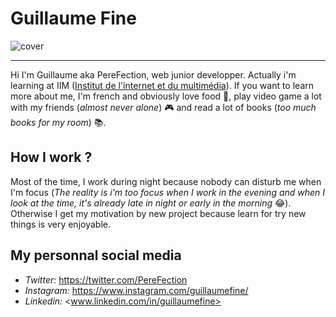 ﻿# Guillaume Fine
![cover](https://github.com/guillaume-fine/guillaume-fine/blob/main/img/github_cover.jpg)
***
Hi I'm Guillaume aka PereFection, web junior developper. Actually i'm learning at IIM ([Institut de l'internet et du multimédia](https://www.iim.fr/)).
If you want to learn more about me, I'm french and obviously love food 🥐, play video game a lot with my friends (*almost never alone*) 🎮 and read a lot of books (*too much books for my room*) 📚.


## How I work ?
Most of the time, I work during night because nobody can disturb me when I'm focus (*The reality is i'm too focus when I work in the evening and when I look at the time, it's already late in night or early in the morning* 😂). Otherwise I get my motivation by new project because learn for try new things is very enjoyable.

## My personnal social media
* *Twitter:* <https://twitter.com/PereFection>
* *Instagram:* <https://www.instagram.com/guillaumefine/>
* *Linkedin:* <www.linkedin.com/in/guillaumefine>
